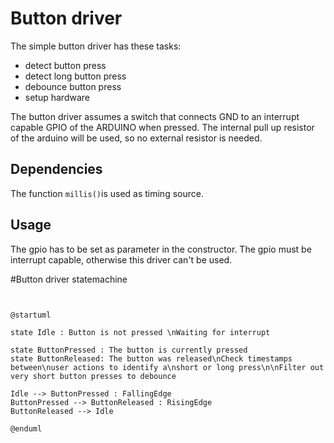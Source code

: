 # Button driver

The simple button driver has these tasks:

- detect button press
- detect long button press
- debounce button press
- setup hardware

The button driver assumes a switch that connects GND to an interrupt capable GPIO of the ARDUINO when pressed.
The internal pull up resistor of the arduino will be used, so no external resistor is needed. 

## Dependencies

The function ```millis()```is used as timing source. 

## Usage

The gpio has to be set as parameter in the constructor. 
The gpio must be interrupt capable, otherwise this driver can't be used. 

#Button driver statemachine


```plantuml


@startuml

state Idle : Button is not pressed \nWaiting for interrupt

state ButtonPressed : The button is currently pressed
state ButtonReleased: The button was released\nCheck timestamps between\nuser actions to identify a\nshort or long press\n\nFilter out very short button presses to debounce

Idle --> ButtonPressed : FallingEdge
ButtonPressed --> ButtonReleased : RisingEdge
ButtonReleased --> Idle 

@enduml

```